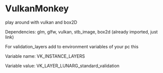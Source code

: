# VulkanMonkey
play around with vulkan and box2D

Dependencies: glm, glfw, vulkan, stb_image, box2d (already imported, just link)

For validation_layers add to environment variables of your pc this

Variable name: VK_INSTANCE_LAYERS

Variable value: VK_LAYER_LUNARG_standard_validation
